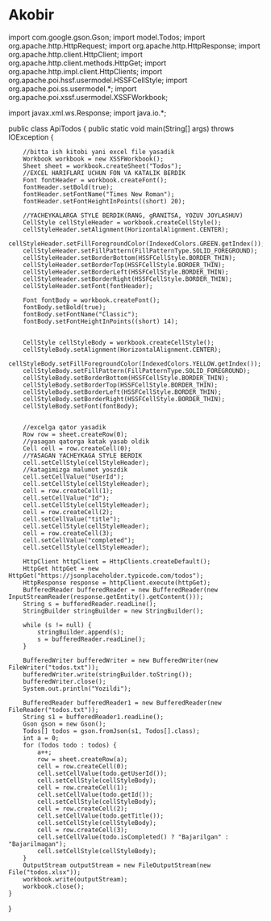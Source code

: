 # Akobir
import com.google.gson.Gson;
import model.Todos;
import org.apache.http.HttpRequest;
import org.apache.http.HttpResponse;
import org.apache.http.client.HttpClient;
import org.apache.http.client.methods.HttpGet;
import org.apache.http.impl.client.HttpClients;
import org.apache.poi.hssf.usermodel.HSSFCellStyle;
import org.apache.poi.ss.usermodel.*;
import org.apache.poi.xssf.usermodel.XSSFWorkbook;

import javax.xml.ws.Response;
import java.io.*;

public class ApiTodos {
    public static void main(String[] args) throws IOException {

        //bitta ish kitobi yani excel file yasadik
        Workbook workbook = new XSSFWorkbook();
        Sheet sheet = workbook.createSheet("Todos");
        //EXCEL HARIFLARI UCHUN FON VA KATALIK BERDIK
        Font fontHeader = workbook.createFont();
        fontHeader.setBold(true);
        fontHeader.setFontName("Times New Roman");
        fontHeader.setFontHeightInPoints((short) 20);

        //YACHEYKALARGA STYLE BERDIK(RANG, gRANITSA, YOZUV JOYLASHUV)
        CellStyle cellStyleHeader = workbook.createCellStyle();
        cellStyleHeader.setAlignment(HorizontalAlignment.CENTER);
        cellStyleHeader.setFillForegroundColor(IndexedColors.GREEN.getIndex());
        cellStyleHeader.setFillPattern(FillPatternType.SOLID_FOREGROUND);
        cellStyleHeader.setBorderBottom(HSSFCellStyle.BORDER_THIN);
        cellStyleHeader.setBorderTop(HSSFCellStyle.BORDER_THIN);
        cellStyleHeader.setBorderLeft(HSSFCellStyle.BORDER_THIN);
        cellStyleHeader.setBorderRight(HSSFCellStyle.BORDER_THIN);
        cellStyleHeader.setFont(fontHeader);

        Font fontBody = workbook.createFont();
        fontBody.setBold(true);
        fontBody.setFontName("Classic");
        fontBody.setFontHeightInPoints((short) 14);


        CellStyle cellStyleBody = workbook.createCellStyle();
        cellStyleBody.setAlignment(HorizontalAlignment.CENTER);
        cellStyleBody.setFillForegroundColor(IndexedColors.YELLOW.getIndex());
        cellStyleBody.setFillPattern(FillPatternType.SOLID_FOREGROUND);
        cellStyleBody.setBorderBottom(HSSFCellStyle.BORDER_THIN);
        cellStyleBody.setBorderTop(HSSFCellStyle.BORDER_THIN);
        cellStyleBody.setBorderLeft(HSSFCellStyle.BORDER_THIN);
        cellStyleBody.setBorderRight(HSSFCellStyle.BORDER_THIN);
        cellStyleBody.setFont(fontBody);


        //excelga qator yasadik
        Row row = sheet.createRow(0);
        //yasagan qatorga katak yasab oldik
        Cell cell = row.createCell(0);
        //YASAGAN YACHEYKAGA STYLE BERDIK
        cell.setCellStyle(cellStyleHeader);
        //katagimizga malumot yoszdik
        cell.setCellValue("UserId");
        cell.setCellStyle(cellStyleHeader);
        cell = row.createCell(1);
        cell.setCellValue("Id");
        cell.setCellStyle(cellStyleHeader);
        cell = row.createCell(2);
        cell.setCellValue("title");
        cell.setCellStyle(cellStyleHeader);
        cell = row.createCell(3);
        cell.setCellValue("completed");
        cell.setCellStyle(cellStyleHeader);

        HttpClient httpClient = HttpClients.createDefault();
        HttpGet httpGet = new HttpGet("https://jsonplaceholder.typicode.com/todos");
        HttpResponse response = httpClient.execute(httpGet);
        BufferedReader bufferedReader = new BufferedReader(new InputStreamReader(response.getEntity().getContent()));
        String s = bufferedReader.readLine();
        StringBuilder stringBuilder = new StringBuilder();

        while (s != null) {
            stringBuilder.append(s);
            s = bufferedReader.readLine();
        }

        BufferedWriter bufferedWriter = new BufferedWriter(new FileWriter("todos.txt"));
        bufferedWriter.write(stringBuilder.toString());
        bufferedWriter.close();
        System.out.println("Yozildi");

        BufferedReader bufferedReader1 = new BufferedReader(new FileReader("todos.txt"));
        String s1 = bufferedReader1.readLine();
        Gson gson = new Gson();
        Todos[] todos = gson.fromJson(s1, Todos[].class);
        int a = 0;
        for (Todos todo : todos) {
            a++;
            row = sheet.createRow(a);
            cell = row.createCell(0);
            cell.setCellValue(todo.getUserId());
            cell.setCellStyle(cellStyleBody);
            cell = row.createCell(1);
            cell.setCellValue(todo.getId());
            cell.setCellStyle(cellStyleBody);
            cell = row.createCell(2);
            cell.setCellValue(todo.getTitle());
            cell.setCellStyle(cellStyleBody);
            cell = row.createCell(3);
            cell.setCellValue(todo.isCompleted() ? "Bajarilgan" : "Bajarilmagan");
            cell.setCellStyle(cellStyleBody);
        }
        OutputStream outputStream = new FileOutputStream(new File("todos.xlsx"));
        workbook.write(outputStream);
        workbook.close();
    }
}


